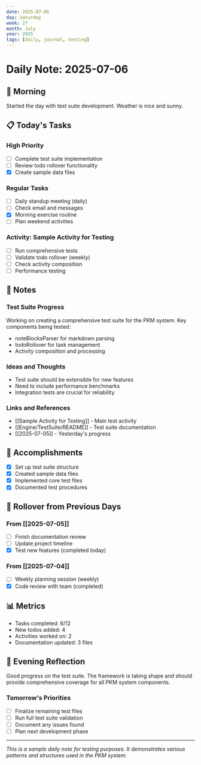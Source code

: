 ```yaml
---
date: 2025-07-06
day: Saturday
week: 27
month: July
year: 2025
tags: [daily, journal, testing]
---
```


# Daily Note: 2025-07-06

## 🌅 Morning

Started the day with test suite development. Weather is nice and sunny.

## 📋 Today's Tasks

### High Priority
- [ ] Complete test suite implementation
- [ ] Review todo rollover functionality
- [x] Create sample data files

### Regular Tasks
- [ ] Daily standup meeting (daily)
- [ ] Check email and messages
- [x] Morning exercise routine
- [ ] Plan weekend activities

### Activity: Sample Activity for Testing
- [ ] Run comprehensive tests
- [ ] Validate todo rollover (weekly)
- [ ] Check activity composition
- [ ] Performance testing

## 📝 Notes

### Test Suite Progress
Working on creating a comprehensive test suite for the PKM system. Key components being tested:
- noteBlocksParser for markdown parsing
- todoRollover for task management
- Activity composition and processing

### Ideas and Thoughts
- Test suite should be extensible for new features
- Need to include performance benchmarks
- Integration tests are crucial for reliability

### Links and References
- [[Sample Activity for Testing]] - Main test activity
- [[Engine/TestSuite/README]] - Test suite documentation
- [[2025-07-05]] - Yesterday's progress

## 🎯 Accomplishments

- [x] Set up test suite structure
- [x] Created sample data files
- [x] Implemented core test files
- [x] Documented test procedures

## 🔄 Rollover from Previous Days

### From [[2025-07-05]]
- [ ] Finish documentation review
- [ ] Update project timeline
- [x] Test new features (completed today)

### From [[2025-07-04]]
- [ ] Weekly planning session (weekly)
- [x] Code review with team (completed)

## 📊 Metrics

- Tasks completed: 6/12
- New todos added: 4
- Activities worked on: 2
- Documentation updated: 3 files

## 🌙 Evening Reflection

Good progress on the test suite. The framework is taking shape and should provide comprehensive coverage for all PKM system components.

### Tomorrow's Priorities
- [ ] Finalize remaining test files
- [ ] Run full test suite validation
- [ ] Document any issues found
- [ ] Plan next development phase

---

*This is a sample daily note for testing purposes. It demonstrates various patterns and structures used in the PKM system.*
